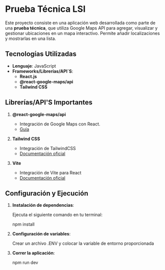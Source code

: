 # Prueba Técnica LSI

Este proyecto consiste en una aplicación web desarrollada como parte de una **prueba técnica**, que utiliza Google Maps API para agregar, visualizar y gestionar ubicaciones en un mapa interactivo. Permite añadir localizaciones y mostrarlas en una lista.

## Tecnologías Utilizadas

- **Lenguaje**: JavaScript
- **Frameworks/Librerías/API´S**:
  - **React.js** 
  - **@react-google-maps/api**
  - **Tailwind CSS**

## Librerías/API'S Importantes

1. **@react-google-maps/api**  
   - Integración de Google Maps con React.  
   - [Guía](https://medium.com/@byrda05/how-to-set-up-and-use-the-react-google-maps-api-library-a-beginners-guide-a1811a65763e)

2. **Tailwind CSS**  
   - Integración de TailwindCSS
   - [Documentación oficial](https://tailwindcss.com/docs)

3. **Vite**  
   - Integración de Vite para React
   - [Documentación oficial](https://tailwindcss.com/docs/guides/vite)

## Configuración y Ejecución

1. **Instalación de dependencias**: 

   Ejecuta el siguiente comando en tu terminal:  
   
   npm install

2. **Configuración de variables**:

   Crear un archivo .ENV y colocar la variable de entorno proporcionada

3. **Correr la aplicación**:   

   npm run dev

